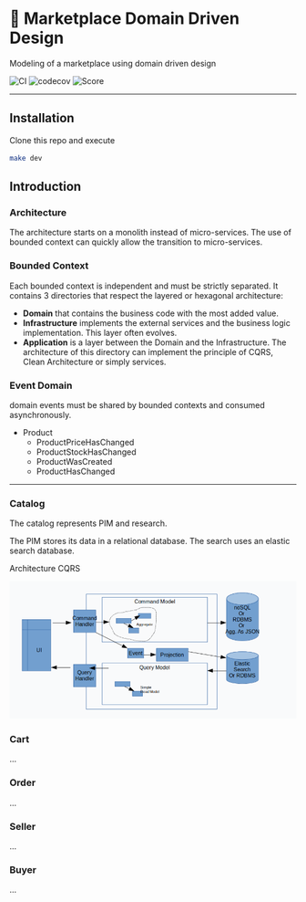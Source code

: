 # 🚀 Marketplace Domain Driven Design

Modeling of a marketplace using domain driven design

![CI](https://github.com/casahugo/php-domain-marketplace/workflows/CI/badge.svg)
![codecov](https://codecov.io/gh/casahugo/php-domain-marketplace/master/graph/badge.svg)
![Score](https://badge.stryker-mutator.io/github.com/casahugo/php-domain-marketplace/master)

----

## Installation
Clone this repo and execute
```bash
make dev
```

## Introduction

### Architecture
The architecture starts on a monolith instead of micro-services.
The use of bounded context can quickly allow the transition to micro-services.



### Bounded Context
Each bounded context is independent and must be strictly separated. It contains 3 directories that respect the layered or hexagonal architecture:
- **Domain** that contains the business code with the most added value.
- **Infrastructure** implements the external services and the business logic implementation. This layer often evolves.
- **Application** is a layer between the Domain and the Infrastructure. The architecture of this directory can implement the principle of CQRS, Clean Architecture or simply services.



### Event Domain
domain events must be shared by bounded contexts and consumed asynchronously.

- Product
    - ProductPriceHasChanged
    - ProductStockHasChanged
    - ProductWasCreated
    - ProductHasChanged

----

### Catalog
The catalog represents PIM and research.

The PIM stores its data in a relational database. The search uses an elastic search database.

Architecture CQRS

![schema](docs/cqrs.png)




### Cart
...

### Order
...

### Seller
...

### Buyer
...



